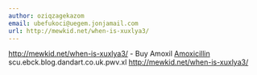```yaml
---
author: oziqzagekazom
email: ubefukoci@uegem.jonjamail.com
url: http://mewkid.net/when-is-xuxlya3/
---
```


http://mewkid.net/when-is-xuxlya3/ - Buy Amoxil <a href="http://mewkid.net/when-is-xuxlya3/">Amoxicillin</a> scu.ebck.blog.dandart.co.uk.pwv.xl http://mewkid.net/when-is-xuxlya3/